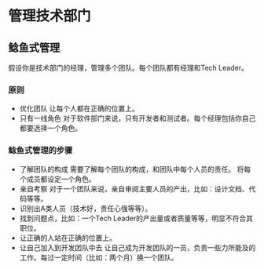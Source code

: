 # 管理技术部门

## 鲶鱼式管理

假设你是技术部门的经理，管理多个团队。每个团队都有经理和Tech Leader。

### 原则
- 优化团队
  让每个人都在正确的位置上。
- 只有一线角色
  对于软件部门来说，只有开发者和测试者。每个经理包括你自己都要选择一个角色。

### 鲶鱼式管理的步骤
- 了解团队的构成
  需要了解每个团队的构成，和团队中每个人员的责任。
  将每个成员都设定一个角色。
- 亲自考察
  对于一个团队来说，亲自审阅主要人员的产出，比如：设计文档、代码等等。
- 识别出A类人员（技术好，责任心强等等）。
- 找到问题点，比如：一个Tech Leader的产出量或者质量等等，明显不符合其职位。
- 让正确的人站在正确的位置上。
- 让自己加入到开发团队中去
  让自己成为开发团队的一员，负责一些力所能及的工作。每过一定时间（比如：两个月）换一个团队。
